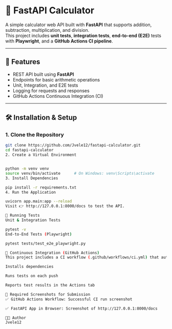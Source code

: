# 🧮 FastAPI Calculator

A simple calculator web API built with **FastAPI** that supports addition, subtraction, multiplication, and division.  
This project includes **unit tests**, **integration tests**, **end-to-end (E2E)** tests with **Playwright**, and a **GitHub Actions CI pipeline**.

---

## 🚀 Features

- REST API built using **FastAPI**
- Endpoints for basic arithmetic operations
- Unit, Integration, and E2E tests
- Logging for requests and responses
- GitHub Actions Continuous Integration (CI)

---

## 🛠️ Installation & Setup

### 1. Clone the Repository
```bash
git clone https://github.com/Jvele12/fastapi-calculator.git
cd fastapi-calculator
2. Create a Virtual Environment


python -m venv venv
source venv/bin/activate      # On Windows: venv\Scripts\activate
3. Install Dependencies

pip install -r requirements.txt
4. Run the Application

uvicorn app.main:app --reload
Visit 👉 http://127.0.0.1:8000/docs to test the API.

🧪 Running Tests
Unit & Integration Tests

pytest -v
End-to-End Tests (Playwright)

pytest tests/test_e2e_playwright.py

🧰 Continuous Integration (GitHub Actions)
This project includes a CI workflow (.github/workflows/ci.yml) that automatically:

Installs dependencies

Runs tests on each push

Reports test results in the Actions tab

📸 Required Screenshots for Submission
✅ GitHub Actions Workflow: Successful CI run screenshot

✅ FastAPI App in Browser: Screenshot of http://127.0.0.1:8000/docs

👨‍💻 Author
Jvele12